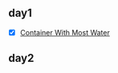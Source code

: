 <!-- 目录下面的所有md文件 -->

## day1

<!-- 盛水最多的容器 -->

- [x] [Container With Most Water](leetcode/Container_With_Most_Water.md)

## day2
